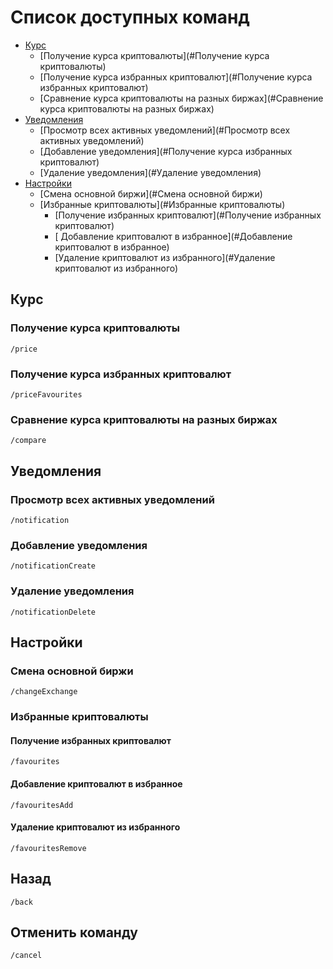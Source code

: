 # Список доступных команд

* [Курс](#Курс)
    + [Получение курса криптовалюты](#Получение курса криптовалюты)
    + [Получение курса избранных криптовалют](#Получение курса избранных криптовалют)
    + [Сравнение курса криптовалюты на разных биржах](#Сравнение курса криптовалюты на разных биржах)
* [Уведомления](#Уведомления)
    + [Просмотр всех активных уведомлений](#Просмотр всех активных уведомлений)
    + [Добавление уведомления](#Получение курса избранных криптовалют)
    + [Удаление уведомления](#Удаление уведомления)
* [Настройки](#Настройки)
    + [Смена основной биржи](#Смена основной биржи)
    + [Избранные криптовалюты](#Избранные криптовалюты)
        - [Получение избранных криптовалют](#Получение избранных криптовалют)
        - [ Добавление криптовалют в избранное](#Добавление криптовалют в избранное)
        - [Удаление криптовалют из избранного](#Удаление криптовалют из избранного)

## Курс

### Получение курса криптовалюты

`/price`

### Получение курса избранных криптовалют

`/priceFavourites`

### Сравнение курса криптовалюты на разных биржах

`/compare`

## Уведомления

### Просмотр всех активных уведомлений

`/notification`

### Добавление уведомления

`/notificationCreate`

### Удаление уведомления

`/notificationDelete`

## Настройки

### Смена основной биржи

`/changeExchange`

### Избранные криптовалюты

#### Получение избранных криптовалют

`/favourites`

#### Добавление криптовалют в избранное

`/favouritesAdd`

#### Удаление криптовалют из избранного

`/favouritesRemove`

## Назад

`/back`

## Отменить команду

`/cancel`
